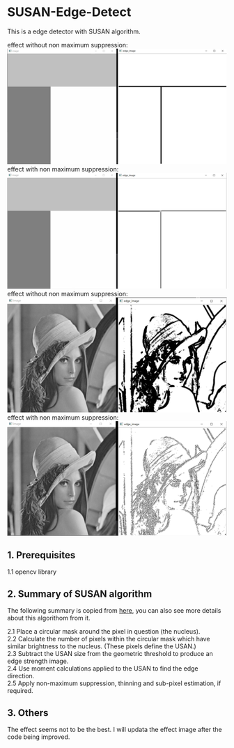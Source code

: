 # SUSAN-Edge-Detect
This is a edge detector with SUSAN algorithm.

effect without non maximum suppression:
![](https://github.com/DEAR18/SUSAN-Edge-Detect/raw/master/effect/T_effect.png)<br>
effect with non maximum suppression:
![](https://github.com/DEAR18/SUSAN-Edge-Detect/raw/master/effect/T_effect2.png)<br>
effect without non maximum suppression:
![](https://github.com/DEAR18/SUSAN-Edge-Detect/raw/master/effect/lena_effect.png)<br>
effect with non maximum suppression:
![](https://github.com/DEAR18/SUSAN-Edge-Detect/raw/master/effect/lena_effect2.png)<br>

## 1. Prerequisites
1.1 opencv library

## 2. Summary of SUSAN algorithm
The following summary is copied from [here](https://users.fmrib.ox.ac.uk/~steve/susan/susan/node6.html), you can also see more details about this algorithom from it.

2.1 Place a circular mask around the pixel in question (the nucleus).<br>
2.2 Calculate the number of pixels within the circular mask which have similar brightness to the nucleus. (These pixels define the USAN.)<br>
2.3 Subtract the USAN size from the geometric threshold to produce an edge strength image.<br>
2.4 Use moment calculations applied to the USAN to find the edge direction.<br>
2.5 Apply non-maximum suppression, thinning and sub-pixel estimation, if required.<br>

## 3. Others
The effect seems not to be the best. I will updata the effect image after the code being improved.
